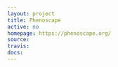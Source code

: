 ```yaml
---
layout: project
title: Phenoscape
active: no
homepage: https://phenoscape.org/
source: 
travis: 
docs: 
---
```

